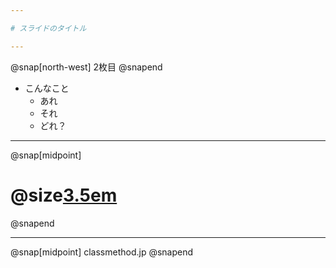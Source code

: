 ```yaml
---

# スライドのタイトル

---
```


@snap[north-west]
2枚目
@snapend

* こんなこと
    * あれ
    * それ
    * どれ？

---

@snap[midpoint]
# @size[3.5em](OK)
@snapend

---

@snap[midpoint]
classmethod.jp
@snapend
